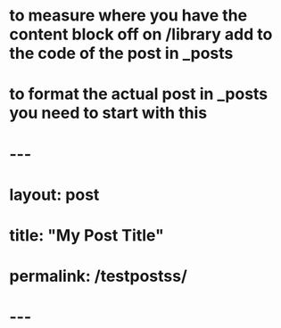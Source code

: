 # to measure where you have the content block off on /library add <!--more--> to the code of the post in _posts

# to format the actual post in _posts you need to start with this
#  ---
# layout: post
# title: "My Post Title"
# permalink: /testpostss/
# ---

